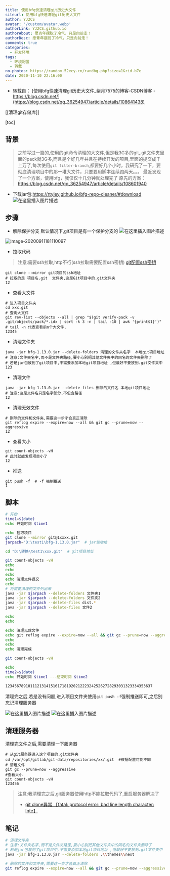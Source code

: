 ```yaml
---
title: 使用bfg快速清理git历史大文件
siteurl: 使用bfg快速清理git历史大文件
author: YJ2CS
avatar: '/custom/avatar.webp'
authorLink: YJ2CS.github.io
authorAbout: 愿青年摆脱了冷气，只是向前走！
authorDesc: 愿青年摆脱了冷气，只是向前走！
comments: true
categories:
  - 开发环境
tags:
  - 环境配置
  - 转载
no-photos: https://random.52ecy.cn/randbg.php?size=1&rid-b7e
date: 2020-11-10 22:16:00
---
```

- 转载自： [使用bfg快速清理git历史大文件_紫月7575的博客-CSDN博客 - https://blog.csdn.net/](https://blog.csdn.net/qq_36254947/article/details/108641438)


[[清理git存储库]]

[toc]
## 背景

> 之前写过一篇的,使用的git命令清理的大文件,但是我3G多的git,.git文件夹里面的pack就3G多,而且是个好几年并且在持续开发的项目,里面的提交成千上万了,每次使用`git filter-branch`,都要好几个小时，我研究了一下，要彻底清理项目中的那一堆大文件，只要要用脚本连续跑两天。。。
> 最近发现了一个方案，使用bfg，我仅仅十几分钟就处理完了
> 原先的方案：<https://blog.csdn.net/qq_36254947/article/details/108601940>

- 下载jar包:<https://rtyley.github.io/bfg-repo-cleaner/#download>
  ![在这里插入图片描述](https://img-blog.csdnimg.cn/20200917141445172.png?x-oss-process=image/watermark,type_ZmFuZ3poZW5naGVpdGk,shadow_10,text_aHR0cHM6Ly9ibG9nLmNzZG4ubmV0L3FxXzM2MjU0OTQ3,size_16,color_FFFFFF,t_70#pic_center)

## 步骤

- 解除保护分支
  默认情况下,git项目是有一个保护分支的
  ![在这里插入图片描述](https://img-blog.csdnimg.cn/20200914084933518.png#pic_center)

![image-20200911181110097](https://img-blog.csdnimg.cn/2020091714235168.png?x-oss-process=image/watermark,type_ZmFuZ3poZW5naGVpdGk,shadow_10,text_aHR0cHM6Ly9ibG9nLmNzZG4ubmV0L3FxXzM2MjU0OTQ3,size_16,color_FFFFFF,t_70#pic_center)

- 拉取代码

> 注意:需要ssh拉取,http不行(ssh拉取需要配置ssh密钥)
> [git配置ssh密钥](https://blog.csdn.net/tao5375/article/details/81938210)

```shell
git clone --mirror git项目的ssh地址
# 拉取的是 项目名.git  文件夹,这是Git项目中的.git文件夹
12
```

- 查看大文件

```shell
# 进入项目文件夹
cd xxx.git
# 查询大文件
git rev-list --objects --all | grep "$(git verify-pack -v .git/objects/pack/*.idx | sort -k 3 -n | tail -10 | awk '{print$1}')"
# tail -n 代表查看前n个大文件,
12345
```

- 清理文件夹

```shell
java -jar bfg-1.13.0.jar --delete-folders 清理的文件夹名字  本地git项目地址
# 注意:文件夹名字,而不是文件夹路径,要小心别把其他文件夹中的同名的文件夹删除了
# 若是jar包放到了git项目中,不需要添加本地git项目地址 ,但最好不要放到.git文件夹中
123
```

- 清理文件

```shell
java -jar bfg-1.13.0.jar --delete-files 删除的文件名 本地git项目地址
# 注意:这是文件名只是名字部分,不包含路径
12
```

- 清理无效文件

```shell
# 删除的文件和文件夹,需要这一步才会真正清除
git reflog expire --expire=now --all && git gc --prune=now --aggressive
12
```

- 查看大小

```shell
git count-objects -vH
# 此时就能发现项目小了
12
```

- 推送

```shell
git push -f  # -f 强制推送
1
```

## 脚本

```bash
# 开始
time1=$(date)
echo 开始时间 $time1

echo 拉取项目
git clone --mirror git@1xxxx.git
jarpach="D:\test1\bfg-1.13.0.jar"  # jar包地址

cd "D:\转换\test1\xxx.git"  # git项目地址

git count-objects -vH
echo
echo
echo
echo 清理文件提交
echo
# 将需要清理的文件列出来
java -jar $jarpach --delete-folders 文件夹1  
java -jar $jarpach --delete-folders 文件夹2
java -jar $jarpach --delete-files dist.*
java -jar $jarpach --delete-files 文件2

echo
echo

echo 清理无效文件
echo git reflog expire --expire=now --all && git gc --prune=now --aggressive
echo
echo
echo 清理完成

git count-objects -vH

echo
time2=$(date)
echo 开始时间 $time1 ---结束时间 $time2

12345678910111213141516171819202122232425262728293031323334353637
```

清理完之后,若是没有问题,进入项目文件夹使用`git push -f`强制推送即可,之后别忘记清理服务器

![在这里插入图片描述](https://img-blog.csdnimg.cn/20200917143837950.png#pic_center)
![在这里插入图片描述](https://img-blog.csdnimg.cn/20200917143909774.png?x-oss-process=image/watermark,type_ZmFuZ3poZW5naGVpdGk,shadow_10,text_aHR0cHM6Ly9ibG9nLmNzZG4ubmV0L3FxXzM2MjU0OTQ3,size_16,color_FFFFFF,t_70#pic_center)

## 清理服务器

清理完文件之后,需要清理一下服务器

```shell
# 从git服务器进入这个项目的.git文件夹
cd /var/opt/gitlab/git-data/repositories/xx/.git  #根据配置可能不同
# 清理文件
git gc --prune=now --aggressive
#查看大小
git count-objects -vH
123456
```

> 注意:我清理完之后,git服务器使用http不能拉取代码了,重启服务器解决了
>
> - [git clone异常 【fatal: protocol error: bad line length character: Inte】](https://blog.csdn.net/qq_36254947/article/details/108641179)

## 笔记

```bash
# 清理文件夹
# 注意:文件夹名字,而不是文件夹路径,要小心别把其他文件夹中的同名的文件夹删除了
# 若是jar包放到了git项目中,不需要添加本地git项目地址 ,但最好不要放到.git文件夹中
java -jar bfg-1.13.0.jar --delete-folders .\\themes\\next

# 删除的文件和文件夹,需要这一步才会真正清除
git reflog expire --expire=now --all && git gc --prune=now --aggressive
```
